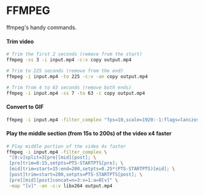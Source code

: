 # FFMPEG

ffmpeg's handy commands.

#### Trim video

```bash
# Trim the first 2 seconds (remove from the start)
ffmpeg -ss 3 -i input.mp4 -c:v copy output.mp4

# Trim to 225 seconds (remove from the end)
ffmpeg -i input.mp4 -to 225 -c:v -an copy output.mp4

# Trim from 4 to 63 seconds (remove both ends)
ffmpeg -i input.mp4 -ss 7 -to 63 -c copy output.mp4
```
#### Convert to GIF

```bash
ffmpeg -i input.mp4 -filter_complex "fps=10,scale=1920:-1:flags=lanczos,split[o1][o2];[o1]palettegen[p];[o2]fifo[o3];[o3][p]paletteuse" out.gif
```

#### Play the middle section (from 15s to 200s) of the video x4 faster

```bash
# Play middle portion of the video 4x faster
ffmpeg -i input.mp4 -filter_complex \
 "[0:v]split=3[pre][mid][post]; \
 [pre]trim=0:15,setpts=PTS-STARTPTS[pre]; \
 [mid]trim=start=15:end=200,setpts=0.25*(PTS-STARTPTS)[mid]; \
 [post]trim=start=200,setpts=PTS-STARTPTS[post]; \
 [pre][mid][post]concat=n=3:v=1:a=0[v]" \
 -map "[v]" -an -c:v libx264 output.mp4
```
